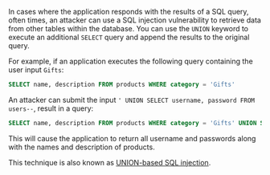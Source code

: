 In cases where the application responds with the results of a SQL query, often times, an attacker can use a SQL injection vulnerability to retrieve data from other tables within the database. You can use the `UNION` keyword to execute an additional `SELECT` query and append the results to the original query.

For example, if an application executes the following query containing the user input `Gifts`:
```sql
SELECT name, description FROM products WHERE category = 'Gifts'
```
An attacker can submit the input `' UNION SELECT username, password FROM users--`, result in a query:
```sql
SELECT name, description FROM products WHERE category = 'Gifts' UNION SELECT username, password FROM users--
```
This will cause the application to return all username and passwords along with the names and description of products.

This technique is also known as [UNION-based SQL injection](obsidian://open?vault=security-notes&file=Offensive%20Security%2FWeb%20Application%20Security%2FServer-side%20Vulnerabilities%2FSQL%20Injection%2FUNION%20Attacks%2FIntroduction).